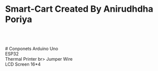 # Smart-Cart Created By Anirudhdha Poriya
<br>
<br>
<br>
# Conponets
Arduino Uno <br>
ESP32 <br>
Thermal Printer br>
Jumper Wire <br>
LCD Screen 16*4 <br>
